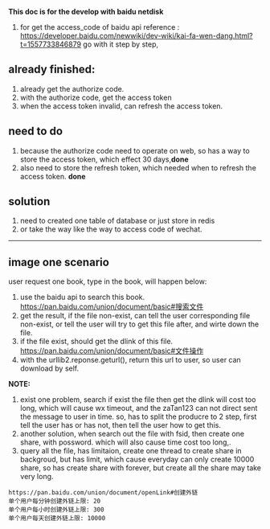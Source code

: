 **This doc is for the develop with baidu netdisk**
1. for get the access_code of baidu api
    reference : https://developer.baidu.com/newwiki/dev-wiki/kai-fa-wen-dang.html?t=1557733846879
    go with it step by step,


## already finished:
1. already get the authorize code.
2. with the authorize code, get the access token
3. when the access token invalid, can refresh the access token.


## need to do
1. because the authorize code need to operate on web, so has a way to store the access token, which effect 30 days,**done**
2. also need to store the refresh token, which needed when to refresh the access token. **done**


## solution
1. need to created one table of database or just store in redis
2. or take the way like the way to access code of wechat.


----

## image one scenario
user request one book, type in the book, will happen below:
1. use the baidu api to search this book.
    https://pan.baidu.com/union/document/basic#搜索文件
2. get the result, if the file non-exist, can tell the user corresponding file non-exist, or tell the user will try to get this file after, and wirte down the file.
3. if the file exist, should get the dlink of this file.
    https://pan.baidu.com/union/document/basic#文件操作
4. with the urllib2.reponse.geturl(), return this url to user, so user can download by self.

**NOTE:**
1. exist one problem, search if exist the file then get the dlink will cost too long, which will cause wx timeout, and the zaTan123 can not direct sent the message to user in time. so, has to split the producre to 2 step, first tell the user has or has not, then tell the user how to get this.
2. another solution, when search out the file with fsid, then create one share, with possword. which will also cause time cost too long,.
3. query all the file, has limitaion, create one thread to create share in backgroud, but has limit, which cause everyday can only create 10000 share, so has create share with forever, but create all the share may take very long.
```
https://pan.baidu.com/union/document/openLink#创建外链
单个用户每分钟创建外链上限: 20
单个用户每小时创建外链上限: 300
单个用户每天创建外链上限: 10000
```
